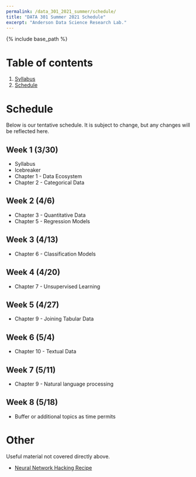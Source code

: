 ```yaml
---
permalink: /data_301_2021_summer/schedule/
title: "DATA 301 Summer 2021 Schedule"
excerpt: "Anderson Data Science Research Lab."
---
```


{% include base_path %}

# Table of contents
1. [Syllabus](/data_301_2021_summer/)
2. [Schedule](/data_301_2021_summer/schedule/)

# Schedule
Below is our tentative schedule. It is subject to change, but any changes will be reflected here.

## Week 1 (3/30)
* Syllabus
* Icebreaker
* Chapter 1 - Data Ecosystem
* Chapter 2 - Categorical Data

## Week 2 (4/6)
* Chapter 3 - Quantitative Data
* Chapter 5 - Regression Models

## Week 3 (4/13)
* Chapter 6 - Classification Models

## Week 4 (4/20)
* Chapter 7 - Unsupervised Learning

## Week 5 (4/27)
* Chapter 9 - Joining Tabular Data

## Week 6 (5/4)
* Chapter 10 - Textual Data

## Week 7 (5/11)
* Chapter 9 - Natural language processing

## Week 8 (5/18)
* Buffer or additional topics as time permits

# Other
Useful material not covered directly above.
* <a href="http://karpathy.github.io/2019/04/25/recipe/">Neural Network Hacking Recipe</a>
